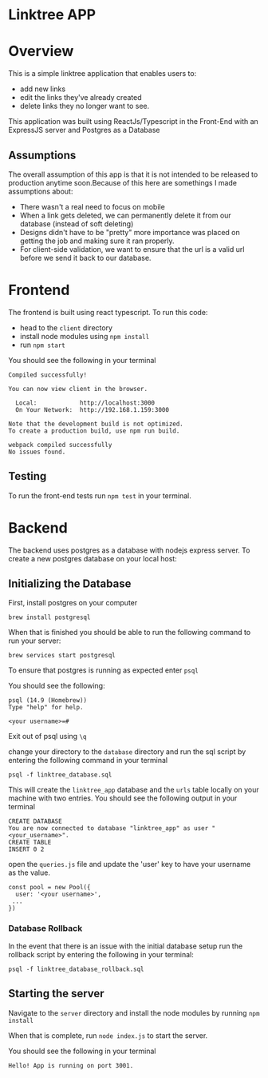 # Linktree APP 

# Overview 
This is a simple linktree application that enables users to: 
- add new links
- edit the links they've already created
- delete links they no longer want to see. 

This application was built using ReactJs/Typescript in the Front-End with an ExpressJS server and Postgres as a Database

## Assumptions
The overall assumption of this app is that it is not intended to be released to production anytime soon.Because of this here are somethings I made assumptions about: 
- There wasn't a real need to focus on mobile
- When a link gets deleted, we can permanently delete it from our database (instead of soft deleting)
- Designs didn't have to be "pretty" more importance was placed on getting the job and making sure it ran properly.
- For client-side validation, we want to ensure that the url is a valid url before we send it back to our database.



# Frontend 

The frontend is built using react typescript.  To run this code:

- head to the `client` directory 
- install node modules using `npm install`
- run `npm start`

You should see the following in your terminal 

```
Compiled successfully!

You can now view client in the browser.

  Local:            http://localhost:3000
  On Your Network:  http://192.168.1.159:3000

Note that the development build is not optimized.
To create a production build, use npm run build.

webpack compiled successfully
No issues found.

```

## Testing
To run the front-end tests run `npm test` in your terminal.


# Backend 
The backend uses postgres as a database with nodejs express server. To create a new postgres database on your local host: 


## Initializing the Database

First, install postgres on your computer

`brew install postgresql`

When that is finished you should be able to run the following command to run your server: 

`brew services start postgresql`

To ensure that postgres is running as expected enter `psql`

You should see the following: 

```
psql (14.9 (Homebrew))
Type "help" for help.

<your username>=#
```

Exit out of psql using `\q`

change your directory to the `database` directory and run the sql script by entering the following command in your terminal 

`psql -f linktree_database.sql`

This will create the `linktree_app` database and the `urls` table locally on your machine with two entries. You should see the following output in your terminal

``` 
CREATE DATABASE
You are now connected to database "linktree_app" as user "<your_username>".
CREATE TABLE
INSERT 0 2
```


open the `queries.js` file and update the 'user' key to have your username as the value.

```
const pool = new Pool({
  user: '<your username>',
 ...
})
```

### Database Rollback
In the event that there is an issue with the initial database setup run the rollback script by entering the following in your terminal:

`psql -f linktree_database_rollback.sql`

## Starting the server

Navigate to the `server` directory and install the node modules by running `npm install`

When that is complete, run `node index.js` to start the server.

You should see the following in your terminal
```
Hello! App is running on port 3001.
```


